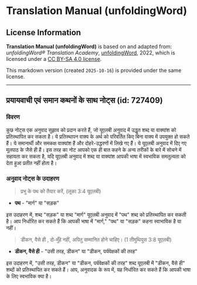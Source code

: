 # Translation Manual (unfoldingWord)

## License Information

**Translation Manual (unfoldingWord)** is based on and adapted from: _unfoldingWord® Translation Academy_, [unfoldingWord](https://unfoldingword.org/utw), 2022, which is licensed under a [CC BY-SA 4.0 license](https://creativecommons.org/licenses/by-sa/4.0/legalcode.en).

This markdown version (created `2025-10-16`) is provided under the same license.



--------------------------------

## प्रयायवाची एवं समान कथनों के साथ नोट्स (id: 727409)

### विवरण

कुछ नोट्स एक अनुवाद सुझाव को प्रदान करते हैं, जो यूएलबी अनुवाद में उद्धृत शब्द या वाक्यांश को प्रतिस्थापित कर सकता है। ये प्रतिस्थापन वाक्य के अर्थ को परिवर्तित किए बिना वाक्य में उपयुक्त हो सकते हैं। ये समानार्थी और समकक्ष वाक्यांश हैं और दोहरे\-उद्धरणों में लिखे गए हैं। ये यूएलबी अनुवाद में दिए गए मूलपाठ के जैसे ही हैं। इस तरह का नोट आपको एक ही बात कहने के अन्य तरीकों के बारे में सोचने में सहायता कर सकता है, यदि यूएलबी अनुवाद में शब्द या वाक्यांश आपकी भाषा में स्वभाविक समतुल्यता को देता हुआ प्रतीत नहीं होता है।

### अनुवाद नोट्स के उदाहरण

> प्रभु के पथ को तैयार करें, (लूका 3:4 यूएलबी)

* **पथ** \- "मार्ग" या "सड़क"

इस उदाहरण में, शब्द "सड़क" या शब्द "मार्ग" यूएलबी अनुवाद में "पथ" शब्द को प्रतिस्थापित कर सकती है। आप निर्धारित कर सकते हैं कि आपकी भाषा में "मार्ग," "पथ" या "सड़क" कहना स्वाभाविक है या नहीं।

> डीकन, वैसे ही , दो\-मुँहे नहीं, अपितु सम्मानित होने चाहिए। (1 तीमुथियुस 3:8 यूएलबी)

* **डीकन, वैसे ही** \- "उसी तरह, डीकन" या "डीकन, पर्यवेक्षकों की तरह"

इस उदाहरण में, "उसी तरह, डीकन" या "डीकन, पर्यवेक्षकों की तरह" शब्द यूएलबी में "डीकन, वैसे ही" शब्दों को प्रतिस्थापित कर सकते हैं। आप, अनुवादक के रूप में, यह निर्धारित कर सकते हैं कि आपकी भाषा के लिए स्वभाविक क्या है।


